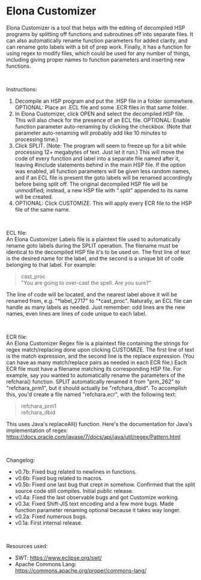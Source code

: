 # Elona Customizer
Elona Customizer is a tool that helps with the editing of decompiled HSP programs by splitting off functions and subroutines off into separate files. It can also automatically rename function parameters for added clarity, and can rename goto labels with a bit of prep work. Finally, it has a function for using regex to modify files, which could be used for any number of things, including giving proper names to function parameters and inserting new functions.

&nbsp;

Instructions:
1. Decompile an HSP program and put the .HSP file in a folder somewhere. OPTIONAL: Place an .ECL file and some .ECR files in that same folder.
2. In Elona Customizer, click OPEN and select the decompiled HSP file. This will also check for the presence of an ECL file. OPTIONAL: Enable function parameter auto-renaming by clicking the checkbox. (Note that parameter auto-renaming will probably add like 10 minutes to processing time.)
3. Click SPLIT. (Note: The program will seem to freeze up for a bit while processing 12+ megabytes of text. Just let it run.) This will move the code of every function and label into a separate file named after it, leaving #include statements behind in the main HSP file. If the option was enabled, all function parameters will be given less random names, and if an ECL file is present the goto labels will be renamed accordingly before being split off. The original decompiled HSP file will be unmodified; instead, a new HSP file with ".split" appended to its name will be created.
4. OPTIONAL: Click CUSTOMIZE. This will apply every ECR file to the HSP file of the same name.

&nbsp;

ECL file:<br>
An Elona Customizer Labels file is a plaintext file used to automatically rename goto labels during the SPLIT operation. The filename must be identical to the decompiled HSP file it's to be used on.
The first line of text is the desired name for the label, and the second is a unique bit of code belonging to that label. For example:

> cast_proc<br>
> "You are going to over-cast the spell. Are you sure?"

The line of code will be located, and the nearest label above it will be renamed from, e.g. "*label_2717" to "*cast_proc".
Naturally, an ECL file can handle as many labels as needed. Just remember: odd lines are the new names, even lines are lines of code unique to each label.

&nbsp;

ECR file:<br>
An Elona Customizer Regex file is a plaintext file containing the strings for regex match/replacing done upon clicking CUSTOMIZE. The first line of text is the match expression, and the second line is the replace expression. (You can have as many match/replace pairs as needed in each ECR file.)
Each ECR file must have a filename matching its corresponding HSP file. For example, say you wanted to automatically rename the parameters of the refchara() function. SPLIT automatically renamed it from "prm_262" to "refchara_prm1", but it should actually be "refchara_dbid".
To accomplish this, you'd create a file named "refchara.ecr", with the following text:

> refchara_prm1<br>
> refchara_dbid

This uses Java's replaceAll() function. Here's the documentation for Java's implementation of regex:
https://docs.oracle.com/javase/7/docs/api/java/util/regex/Pattern.html

&nbsp;

Changelog:
* v0.7b: Fixed bug related to newlines in functions.
* v0.6b: Fixed bug related to macros.
* v0.5b: Fixed one last bug that crept in somehow. Confirmed that the split source code still compiles. Initial public release.
* v0.4a: Fixed the last observable bugs and got Customize working.
* v0.3a: Fixed Shift-JIS text encoding and a few more bugs. Made function parameter renaming optional because it takes way longer.
* v0.2a: Fixed numerous bugs.
* v0.1a: First internal release.

&nbsp;

Resources used:
* SWT: https://www.eclipse.org/swt/
* Apache Commons Lang: https://commons.apache.org/proper/commons-lang/
